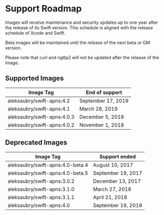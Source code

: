 # Support Roadmap

Images will receive maintenance and security updates up to one year after the release of its Swift version. This schedule is aligned with the release schedule of Xcode and Swift.

Beta images will be maintained until the release of the next beta or GM version.

Please note that curl and ngttp2 will not be updated after the release of the image.

## Supported Images

| Image Tag | End of support |
|-----------|----------------|
| aleksaubry/swift-apns:4.2 | September 17, 2019 |
| aleksaubry/swift-apns:4.1 | March 28, 2019 |
| aleksaubry/swift-apns:4.0.3 | December 5, 2018 |
| aleksaubry/swift-apns:4.0.2 | November 1, 2018 |

## Deprecated Images

| Image Tag                        | Support ended          |
|----------------------------------|------------------------|
| aleksaubry/swift-apns:4.0-beta.4 | August 10, 2017 |
| aleksaubry/swift-apns:4.0-beta.5 | September 19, 2017 |
| aleksaubry/swift-apns:3.0.2 | December 13, 2017 |
| aleksaubry/swift-apns:3.1.0 | March 27, 2018 |
| aleksaubry/swift-apns:3.1.1 | April 21, 2018 |
| aleksaubry/swift-apns:4.0 | September 19, 2018 |
